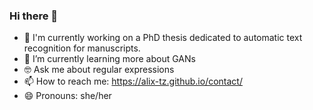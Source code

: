 ### Hi there 👋

<!--
**alix-tz/alix-tz** is a ✨ _special_ ✨ repository because its `README.md` (this file) appears on your GitHub profile.

Here are some ideas to get you started:

- 🔭 I’m currently working on ...
- 🌱 I’m currently learning ...
- 👯 I’m looking to collaborate on ...
- 🤔 I’m looking for help with ...
- 💬 Ask me about ...
- 📫 How to reach me: ...
- 😄 Pronouns: ...
- ⚡ Fun fact: ...
-->

- 🔭 I'm currently working on a PhD thesis dedicated to automatic text recognition for manuscripts.
- 🌱 I’m currently learning more about GANs
- 🤓 Ask me about regular expressions
- 📫 How to reach me: https://alix-tz.github.io/contact/
- 😄 Pronouns: she/her
